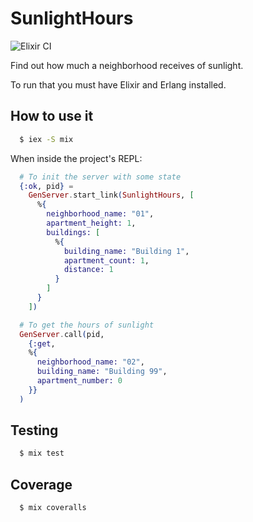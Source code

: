 # SunlightHours

![Elixir CI](https://github.com/raphaklaus/sunlight-hours/workflows/Elixir%20CI/badge.svg)

Find out how much a neighborhood receives of sunlight.

To run that you must have Elixir and Erlang installed.

## How to use it

```bash
  $ iex -S mix
```

When inside the project's REPL:

```elixir
  # To init the server with some state
  {:ok, pid} =
    GenServer.start_link(SunlightHours, [
      %{
        neighborhood_name: "01",
        apartment_height: 1,
        buildings: [
          %{
            building_name: "Building 1",
            apartment_count: 1,
            distance: 1
          }
        ]
      }
    ])

  # To get the hours of sunlight
  GenServer.call(pid,
    {:get,
    %{
      neighborhood_name: "02",
      building_name: "Building 99",
      apartment_number: 0
    }}
  )
```

## Testing

```bash
  $ mix test
```

## Coverage

```bash
  $ mix coveralls
```
